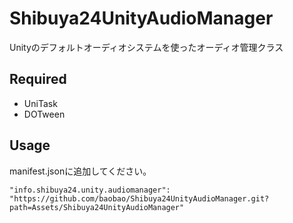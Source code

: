 # Shibuya24UnityAudioManager

Unityのデフォルトオーディオシステムを使ったオーディオ管理クラス

## Required

- UniTask
- DOTween

## Usage

manifest.jsonに追加してください。

```
"info.shibuya24.unity.audiomanager": "https://github.com/baobao/Shibuya24UnityAudioManager.git?path=Assets/Shibuya24UnityAudioManager"
```
